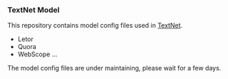 ### TextNet Model

This repository contains model config files used in [TextNet](https://github.com/pl8787/textnet-release).

* Letor
* Quora
* WebScope
...

The model config files are under maintaining, please wait for a few days.
